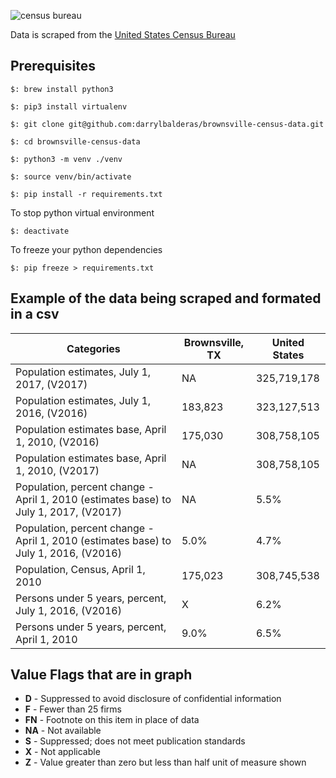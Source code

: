 ![census bureau](https://upload.wikimedia.org/wikipedia/commons/1/16/U.S._Census_Bureau_logo_post-2011.png)

Data is scraped from the [United States Census Bureau](https://www.census.gov)


## Prerequisites

```
$: brew install python3

$: pip3 install virtualenv

$: git clone git@github.com:darrylbalderas/brownsville-census-data.git

$: cd brownsville-census-data

$: python3 -m venv ./venv

$: source venv/bin/activate  

$: pip install -r requirements.txt
```

To stop python virtual environment 

`$: deactivate`

To freeze your python dependencies

`$: pip freeze > requirements.txt`



## Example of the data being scraped and formated in a csv 
Categories | Brownsville, TX | United States
---------- | --------------- | -------------
Population estimates, July 1, 2017,  (V2017) | NA | 325,719,178 
Population estimates, July 1, 2016,  (V2016) | 183,823 | 323,127,513 
Population estimates base, April 1, 2010,  (V2016) | 175,030 | 308,758,105
Population estimates base, April 1, 2010,  (V2017) | NA | 308,758,105
Population, percent change - April 1, 2010 (estimates base) to July 1, 2017,  (V2017) | NA | 5.5%
Population, percent change - April 1, 2010 (estimates base) to July 1, 2016,  (V2016) | 5.0% | 4.7%
Population, Census, April 1, 2010 | 175,023 | 308,745,538
Persons under 5 years, percent, July 1, 2016,  (V2016) | X | 6.2%
Persons under 5 years, percent, April 1, 2010 | 9.0% | 6.5%


## Value Flags that are in graph
* **D**  - Suppressed to avoid disclosure of confidential information
* **F**  - Fewer than 25 firms
* **FN** - Footnote on this item in place of data
* **NA** - Not available
* **S**  - Suppressed; does not meet publication standards
* **X**  - Not applicable
* **Z**  - Value greater than zero but less than half unit of measure shown
